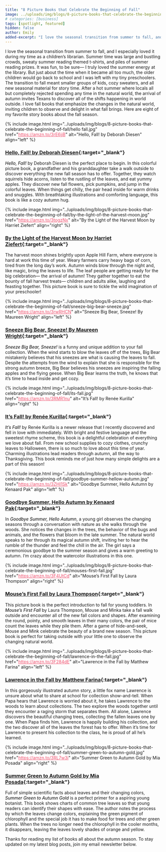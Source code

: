 ```yaml
---
title: "8 Picture Books that Celebrate the Beginning of Fall"
image: ../uploads/img/blogs/8-picture-books-that-celebrate-the-beginning-of-fall/8-picture-books-that-celebrate-the-beginning-of-fall.jpg
# categories: [business]
tags: [spotlight, featured]
hidden: false
author: Emily
added-excerpt: "I love the seasonal transition from summer to fall, and I especially loved it during my time as a children’s librarian. Summer time was large and bustling crowds, sweaty summer reading themed t-shirts, and piles of summer reading prizes. It was fun, to be sure— I truly loved the summer energy at the library. But just about the time when it became all too much, the older children would go back to school and I was left with my tiny preschoolers. The transition to fall meant smaller groups of kids, cozy sweaters, and all new seasonal material for story time."
---
```


<style> em {color: black;} p a {color: #f0506e;}</style>

I love the seasonal transition from summer to fall, and I especially loved it during my time as a children’s librarian. Summer time was large and bustling crowds, sweaty summer reading themed t-shirts, and piles of summer reading prizes. It was fun, to be sure— I truly loved the summer energy at the library. But just about the time when it became all too much, the older children would go back to school and I was left with my tiny preschoolers. The transition to fall meant smaller groups of kids, cozy sweaters, and all new seasonal material for story time. After a hot summer where locals all but completely rejected spending any time in the natural world, the arrival of autumn invites Texans to discover all of the shifts happening in world outside. I love fall books that emphasize the changes in the natural world, inviting children to observe and delight in what fall brings. Here are eight of my favorite story books about the fall season.

{% include image.html img="../uploads/img/blogs/8-picture-books-that-celebrate-the-beginning-of-fall/hello fall.jpg" href="https://amzn.to/3rE6jjB" alt="Hello, Fall! by Deborah Diesen" align="left" %}

### [Hello, Fall! by Deborah Diesen](https://amzn.to/3rE6jjB){:target="\_blank"}

_Hello, Fall!_ by Deborah Diesen is the perfect place to begin. In this colorful picture book, a grandfather and his granddaughter take a walk outside to discover everything the new fall season has to offer. Together, they watch squirrels hide acorns, listen to the rustling of the leaves, and eat yummy apples. They discover new fall flowers, pick pumpkins, and jump in the colorful leaves. When things get chilly, the pair head inside for warm drinks and snuggles. With breathtaking illustrations and comforting language, this book is like a cozy autumn hug.

{% include image.html img="../uploads/img/blogs/8-picture-books-that-celebrate-the-beginning-of-fall/by-the-light-of-the-harvest-moon.jpg" href="https://amzn.to/3togzNx" alt="By the Light of the Harvest Moon by Harriet Ziefert" align="right" %}

### [By the Light of the Harvest Moon by Harriet Ziefert](https://amzn.to/3togzNx){:target="\_blank"}

The harvest moon shines brightly upon Apple Hill Farm, where everyone is hard at work this time of year. Weary farmers carry heavy bags of corn, tired from the long day’s work. Autumn winds blow through the night and, like magic, bring the leaves to life. The leaf people are getting ready for the big celebration— the arrival of autumn! They gather together to eat the bounty of fall harvest treats— children and adults alike, laughing and feasting together. This picture book is sure to tickle the wild imagination of your preschooler!

{% include image.html img="../uploads/img/blogs/8-picture-books-that-celebrate-the-beginning-of-fall/sneeze-big-bear-sneeze.jpg" href="https://amzn.to/3rwRHCN" alt="Sneeze Big Bear, Sneeze! By Maureen Wright" align="left" %}

### [Sneeze Big Bear, Sneeze! By Maureen Wright](https://amzn.to/3rwRHCN){:target="\_blank"}

_Sneeze Big Bear, Sneeze!_ is a funny and unique addition to your fall collection. When the wind starts to blow the leaves off of the trees, Big Bear mistakenly believes that his sneezes are what is causing the leaves to fall. Despite the attempts from the wind to explain that she is responsible for the strong autumn breeze, Big Bear believes his sneezes are inspiring the falling apples and the flying geese. When Big Bear learns the truth, he knows that it’s time to head inside and get cozy.

{% include image.html img="../uploads/img/blogs/8-picture-books-that-celebrate-the-beginning-of-fall/its-fall.jpg" href="https://amzn.to/3RMR1nu" alt="It’s Fall! by Renée Kurilla" align="right" %}

### [It’s Fall! by Renée Kurilla](https://amzn.to/3RMR1nu){:target="\_blank"}

_It’s Fall!_ by Renée Kurilla is a newer release that I recently discovered and fell in love with immediately. With bright and festive language and the sweetest rhyme scheme, this book is a delightful celebration of everything we love about fall. From new school supplies to cozy clothes, crunchy leaves to Halloween, there is so much to love about this time of year. Charming illustrations lead readers through autumn, all the way to Thanksgiving. This book reminds me of just how many simple delights are a part of this season!

{% include image.html img="../uploads/img/blogs/8-picture-books-that-celebrate-the-beginning-of-fall/goodbye-summer-hellow-autumn.jpg" href="https://amzn.to/3ZHI1Sk" alt="Goodbye Summer, Hello Autumn by Kenaard Pak" align="left" %}

### [Goodbye Summer, Hello Autumn by Kenaard Pak](https://amzn.to/3ZHI1Sk){:target="\_blank"}

In _Goodbye Summer, Hello Autumn_, a young girl observes the changing seasons through a conversation with nature as she walks through the woods. She notices the changes in the trees, the behavior of the bugs and animals, and the flowers that bloom in the late summer. The natural world speaks to her through its magical autumn shift, inviting her to hear the rumble of the thunder and feel the chill in the air. The girl says a ceremonious goodbye to the summer season and gives a warm greeting to autumn. I’m crazy about the watercolor illustrations in this one.

{% include image.html img="../uploads/img/blogs/8-picture-books-that-celebrate-the-beginning-of-fall/mouses-first-fall.jpg" href="https://amzn.to/3F4UtCd" alt="Mouse’s First Fall by Laura Thompson" align="right" %}

### [Mouse’s First Fall by Laura Thompson](https://amzn.to/3F4UtCd){:target="\_blank"}

This picture book is the perfect introduction to fall for young toddlers. In _Mouse’s First Fall_ by Laura Thompson, Mouse and Minka take a fall walk outside and encounter all of the new fall colors and shapes. After examining the round, pointy, and smooth leaves in their many colors, the pair of mice count the leaves while they pile them. After a game of hide-and-seek, Mouse and Mink celebrate the beauty of a brand new season. This picture book is perfect for taking outside with your little one to observe the changing natural world.

{% include image.html img="../uploads/img/blogs/8-picture-books-that-celebrate-the-beginning-of-fall/lawrence-in-the-fall.jpg" href="https://amzn.to/3F284dE" alt="Lawrence in the Fall by Matthew Farina" align="left" %}

### [Lawrence in the Fall by Matthew Farina](https://amzn.to/3F284dE){:target="\_blank"}

In this gorgeously illustrated autumn story, a little fox name Lawrence is unsure about what to share at school for collection show-and-tell. When Papa hears that Lawrence is worried about it, he takes Lawrence to the woods to learn about collections. The two explore the woods together until they encounter a raging storm that separates them. All alone, Lawrence discovers the beautiful changing trees, collecting the fallen leaves one by one. When Papa finds him, Lawrence is happily building his collection, and the two discover all of the leaves the forest has to offer. When it’s time for Lawrence to present his collection to the class, he is proud of all he’s learned.

{% include image.html img="../uploads/img/blogs/8-picture-books-that-celebrate-the-beginning-of-fall/summer-green-to-autumn-gold.jpg" href="https://amzn.to/3RL7w3i" alt="Summer Green to Autumn Gold by Mia Posada" align="right" %}

### [Summer Green to Autumn Gold by Mia Posada](https://amzn.to/3RL7w3i){:target="\_blank"}

Full of simple scientific facts about leaves and their changing colors, _Summer Green to Autumn Gold_ is a perfect primer for a aspiring young botanist. This book shows charts of common tree leaves so that young readers can identify their shapes with ease. The author notes the process by which the leaves change colors, explaining the green pigment of chlorophyll and the special job it has to make food for trees and other green plants. When the trees no longer need the chlorophyll in the cooler months, it disappears, leaving the leaves lovely shades of orange and yellow.

Thanks for reading my list of books all about the autumn season. To stay updated on my latest blog posts, join my email newsletter below.
